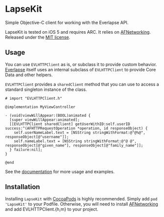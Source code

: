 # LapseKit

Simple Objective-C client for working with the Everlapse API.

LapseKit is tested on iOS 5 and requires ARC. It relies on [AFNetworking][AFNetworking]. Released under the [MIT license](LICENSE).

## Usage

You can use `EVLHTTPClient` as is, or subclass it to provide custom behavior. [Everlapse][Everlapse] itself uses an internal subclass of `EVLHTTPClient` to provide Core Data and other helpers.

`EVLHTTPClient` provides a `sharedClient` method that you can use to access a standard singleton instance of the class.

```objc
# import "EVLHTTPClient.h"

@implementation MyViewController

- (void)viewWillAppear:(BOOL)animated {
  [super viewWillAppear:animated];
  [[EVLHTTPClient sharedClient] getUserWithID:self.userID success:^(AFHTTPRequestOperation *operation, id responseObject) {
    self.userNameLabel.text = [NSString stringWithFormat:@"@%@", responseObject[@"username"]];
    self.nameLabel.text = [NSString stringWithFormat:@"@ @", responseObject[@"given_name"], responseObject[@"family_name"]];
  } failure:nil];
}

@end
```

See the [documentation][Documentation] for more usage and examples.

## Installation

Installing `LapseKit` with [CocoaPods][CocoaPods] is highly recommended. Simply add `pod 'LapseKit'` to your Podfile. Otherwise, you will need to install [AFNetworking][AFNetworking] and add EVLHTTPClient.{h,m} to your project.

[AFNetworking]: http://afnetworking.com
[CocoaPods]: http://cocoapods.org
[Documentation]: https://everlapse.com
[Everlapse]: https://everlapse.com